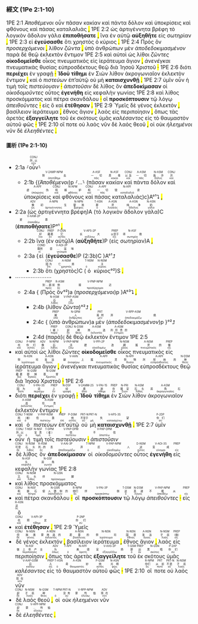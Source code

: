 ### 經文 (1Pe 2:1-10)

1PE 2:1 <span title="V-2AMP-NPM&#10;除去&#10;ἀποτίθημι"><em>Ἀποθέμενοι</em></span> <span title="CONJ&#10;所以&#10;οὖν">οὖν</span> <span title="A-ASF&#10;一切&#10;πᾶς">πᾶσαν</span> <span title="N-ASF&#10;恶毒&#10;κακία">κακίαν</span> <span title="CONJ&#10;以及&#10;καί">καὶ</span> <span title="A-ASM&#10;一切&#10;πᾶς">πάντα</span> <span title="N-ASM&#10;诡诈&#10;δόλος">δόλον</span> <span title="CONJ&#10;并&#10;καί">καὶ</span> <span title="A-APF&#10;虚伪&#10;ὑπόκρισις">ὑποκρίσεις</span> <span title="CONJ&#10;和&#10;καί">καὶ</span> <span title="N-APM&#10;嫉妒&#10;φθόνος">φθόνους</span> <span title="CONJ&#10;和&#10;καί">καὶ</span> <span title="A-APF&#10;一切&#10;πᾶς">πάσας</span> <span title="N-APF&#10;毁谤&#10;καταλαλιά">καταλαλιάς</span> <mark class="pm">,</mark> 1PE 2:2 <span title="ADV&#10;像&#10;ὡς">ὡς</span> <span title="A-NPN&#10;初生&#10;ἀρτιγέννητος">ἀρτιγέννητα</span> <span title="N-NPN&#10;婴孩&#10;βρέφος">βρέφη</span> <span title="T-ASN&#10;那&#10;ὁ">τὸ</span> <span title="A-ASN&#10;灵&#10;λογικός">λογικὸν</span> <span title="A-ASN&#10;纯净&#10;ἄδολος">ἄδολον</span> <span title="N-ASN&#10;奶&#10;γάλα">γάλα</span> <span title="V-AAM-2P&#10;爱慕&#10;ἐπιποθέω"><strong>ἐπιποθήσατε</strong></span> <mark class="pm">,</mark> <span title="CONJ&#10;好&#10;ἵνα">ἵνα</span> <span title="PREP&#10;藉着&#10;ἐν">ἐν</span> <span title="P-DSN&#10;它&#10;αὐτός">αὐτῷ</span> <span title="V-APS-2P&#10;长大&#10;αὐξάνω"><strong>αὐξηθῆτε</strong></span> <span title="PREP&#10;以至于&#10;εἰς">εἰς</span> <span title="N-ASF&#10;得救&#10;σωτηρία">σωτηρίαν</span> <mark class="pm">,</mark> 1PE 2:3 <span title="COND&#10;既然&#10;εἰ">εἰ</span> <span title="V-ADI-2P&#10;尝...滋味&#10;γεύομαι"><strong>ἐγεύσασθε</strong></span> <span title="CONJ&#10;因为&#10;ὅτι">ὅτι</span> <span title="A-NSM&#10;仁慈&#10;χρηστός">χρηστὸς</span> <span title="T-NSM&#10;&#10;ὁ">ὁ</span> <span title="N-NSM&#10;主&#10;κύριος">κύριος</span> <mark class="pm">.</mark> 1PE 2:4 <span title="PREP&#10;到...面前&#10;πρός">Πρὸς</span> <span title="R-ASM&#10;他&#10;ὅς">ὃν</span> <span title="V-PNP-NPM&#10;接近&#10;προσέρχομαι"><em>προσερχόμενοι</em></span> <mark class="pm">,</mark> <span title="N-ASM&#10;石&#10;λίθος">λίθον</span> <span title="V-PAP-ASM&#10;活&#10;ζάω"><em>ζῶντα</em></span> <mark class="pm">,</mark> <span title="PREP&#10;被&#10;ὑπό">ὑπὸ</span> <span title="N-GPM&#10;人&#10;ἄνθρωπος">ἀνθρώπων</span> <span title="PRT&#10;虽然&#10;μέν">μὲν</span> <span title="V-RPP-ASM&#10;弃绝&#10;ἀποδοκιμάζω"><em>ἀποδεδοκιμασμένον</em></span> <span title="PREP&#10;（被）&#10;παρά">παρὰ</span> <span title="CONJ&#10;却&#10;δέ">δὲ</span> <span title="N-DSM&#10;神&#10;θεός">θεῷ</span> <span title="A-ASM&#10;拣选&#10;ἐκλεκτός">ἐκλεκτὸν</span> <span title="A-ASM&#10;所珍贵的&#10;ἔντιμος">ἔντιμον</span> 1PE 2:5 <span title="CONJ&#10;也&#10;καί">καὶ</span> <span title="P-NPM&#10;你们&#10;αὐτός">αὐτοὶ</span> <span title="ADV&#10;像&#10;ὡς">ὡς</span> <span title="N-NPM&#10;石&#10;λίθος">λίθοι</span> <span title="V-PAP-NPM&#10;活&#10;ζάω"><em>ζῶντες</em></span> <span title="V-PPI-2P&#10;建造&#10;οἰκοδομέω"><strong>οἰκοδομεῖσθε</strong></span> <span title="N-NSM&#10;殿&#10;οἶκος">οἶκος</span> <span title="A-NSM&#10;属灵的&#10;πνευματικός">πνευματικὸς</span> <span title="PREP&#10;做&#10;εἰς">εἰς</span> <span title="N-ASN&#10;祭司&#10;ἱεράτευμα">ἱεράτευμα</span> <span title="A-ASN&#10;圣洁&#10;ἅγιος">ἅγιον</span> <mark class="pm">,</mark> <span title="V-AAN&#10;献上&#10;ἀναφέρω"><em>ἀνενέγκαι</em></span> <span title="A-APF&#10;属灵&#10;πνευματικός">πνευματικὰς</span> <span title="N-APF&#10;祭物&#10;θυσία">θυσίας</span> <span title="A-APF&#10;所悦纳的&#10;εὐπρόσδεκτος">εὐπροσδέκτους</span> <span title="N-DSM&#10;神&#10;θεός">θεῷ</span> <span title="PREP&#10;藉着&#10;διά">διὰ</span> <span title="N-GSM&#10;耶稣&#10;Ἰησοῦς">Ἰησοῦ</span> <span title="N-GSM&#10;基督&#10;Χριστός">Χριστοῦ</span> <mark class="pm">·</mark> 1PE 2:6 <span title="CONJ&#10;因为&#10;διότι">διότι</span> <span title="V-PAI-3S&#10;说&#10;περιέχω"><strong>περιέχει</strong></span> <span title="PREP&#10;上&#10;ἐν">ἐν</span> <span title="N-DSF&#10;经&#10;γραφή">γραφῇ</span> <mark class="pm">·</mark> <span title="V-2AMM-2S&#10;看&#10;ἰδού"><strong>Ἰδοὺ</strong></span> <span title="V-PAI-1S&#10;放&#10;τίθημι"><strong>τίθημι</strong></span> <span title="PREP&#10;在&#10;ἐν">ἐν</span> <span title="N-PRI&#10;锡安&#10;Σιών">Σιὼν</span> <span title="N-ASM&#10;石头&#10;λίθος">λίθον</span> <span title="A-ASM&#10;房角石&#10;ἀκρογωνιαῖος">ἀκρογωνιαῖον</span> <span title="A-ASM&#10;选&#10;ἐκλεκτός">ἐκλεκτὸν</span> <span title="A-ASM&#10;珍贵&#10;ἔντιμος">ἔντιμον</span> <mark class="pm">,</mark> <span title="CONJ&#10;而&#10;καί">καὶ</span> <span title="T-NSM&#10;（者）&#10;ὁ">ὁ</span> <span title="V-PAP-NSM&#10;信靠&#10;πιστεύω"><em>πιστεύων</em></span> <span title="PREP&#10;&#10;ἐπί">ἐπ’</span><span title="P-DSM&#10;他&#10;αὐτός">αὐτῷ</span> <span title="PRT-N&#10;不至于&#10;οὐ">οὐ</span> <span title="PRT-N&#10;&#10;μή">μὴ</span> <span title="V-APS-3S&#10;失望&#10;καταισχύνω"><strong>καταισχυνθῇ</strong></span> <mark class="pm">.</mark> 1PE 2:7 <span title="P-2DP&#10;你们&#10;σύ">ὑμῖν</span> <span title="CONJ&#10;所以&#10;οὖν">οὖν</span> <span title="T-NSF&#10;&#10;ὁ">ἡ</span> <span title="N-NSF&#10;宝贵&#10;τιμή">τιμὴ</span> <span title="T-DPM&#10;（者）&#10;ὁ">τοῖς</span> <span title="V-PAP-DPM&#10;信&#10;πιστεύω"><em>πιστεύουσιν</em></span> <mark class="pm">·</mark> <span title="V-PAP-DPM&#10;不信&#10;ἀπιστέω"><em>ἀπιστοῦσιν</em></span> <span title="CONJ&#10;可是&#10;δέ">δὲ</span> <span title="N-NSM&#10;石头&#10;λίθος">λίθος</span> <span title="R-ASM&#10;所...的&#10;ὅς">ὃν</span> <span title="V-AAI-3P&#10;丢弃&#10;ἀποδοκιμάζω"><strong>ἀπεδοκίμασαν</strong></span> <span title="T-NPM&#10;&#10;ὁ">οἱ</span> <span title="V-PAP-NPM&#10;匠人&#10;οἰκοδομέω"><em>οἰκοδομοῦντες</em></span> <span title="D-NSM&#10;这&#10;οὗτος">οὗτος</span> <span title="V-AOI-3S&#10;变成&#10;γίνομαι"><strong>ἐγενήθη</strong></span> <span title="PREP&#10;&#10;εἰς">εἰς</span> <span title="N-ASF&#10;头&#10;κεφαλή">κεφαλὴν</span> <span title="N-GSF&#10;房角&#10;γωνία">γωνίας</span> 1PE 2:8 <span title="CONJ&#10;又&#10;καί">καὶ</span> <span title="N-NSM&#10;石头&#10;λίθος">λίθος</span> <span title="N-GSN&#10;绊脚&#10;πρόσκομμα">προσκόμματος</span> <span title="CONJ&#10;和&#10;καί">καὶ</span> <span title="N-NSF&#10;磐石&#10;πέτρα">πέτρα</span> <span title="N-GSN&#10;使人跌倒的&#10;σκάνδαλον">σκανδάλου</span> <mark class="pm">·</mark> <span title="R-NPM&#10;他们&#10;ὅς">οἳ</span> <span title="V-PAI-3P&#10;绊倒&#10;προσκόπτω"><strong>προσκόπτουσιν</strong></span> <span title="T-DSM&#10;这&#10;ὁ">τῷ</span> <span title="N-DSM&#10;真道&#10;λόγος">λόγῳ</span> <span title="V-PAP-NPM&#10;不顺从&#10;ἀπειθέω"><em>ἀπειθοῦντες</em></span> <mark class="pm">·</mark> <span title="PREP&#10;&#10;εἰς">εἰς</span> <span title="R-ASN&#10;这&#10;ὅς">ὃ</span> <span title="CONJ&#10;也&#10;καί">καὶ</span> <span title="V-API-3P&#10;预定&#10;τίθημι"><strong>ἐτέθησαν</strong></span> <mark class="pm">.</mark> 1PE 2:9 <span title="P-2NP&#10;你们&#10;σύ">Ὑμεῖς</span> <span title="CONJ&#10;但&#10;δέ">δὲ</span> <span title="N-NSN&#10;族类&#10;γένος">γένος</span> <span title="A-NSN&#10;蒙拣选的&#10;ἐκλεκτός">ἐκλεκτόν</span> <mark class="pm">,</mark> <span title="A-NSN&#10;君尊的&#10;βασίλειος">βασίλειον</span> <span title="N-NSN&#10;祭司&#10;ἱεράτευμα">ἱεράτευμα</span> <mark class="pm">,</mark> <span title="N-NSN&#10;国度&#10;ἔθνος">ἔθνος</span> <span title="A-NSN&#10;圣洁&#10;ἅγιος">ἅγιον</span> <mark class="pm">,</mark> <span title="N-NSM&#10;子民&#10;λαός">λαὸς</span> <span title="PREP&#10;（做）&#10;εἰς">εἰς</span> <span title="N-ASF&#10;做上帝产业&#10;περιποίησις">περιποίησιν</span> <mark class="pm">,</mark> <span title="ADV&#10;为&#10;ὅπως">ὅπως</span> <span title="T-APF&#10;&#10;ὁ">τὰς</span> <span title="N-APF&#10;美德&#10;ἀρετή">ἀρετὰς</span> <span title="V-AAS-2P&#10;宣扬&#10;ἐξαγγέλλω"><strong>ἐξαγγείλητε</strong></span> <span title="T-GSM&#10;那&#10;ὁ">τοῦ</span> <span title="PREP&#10;出&#10;ἐκ">ἐκ</span> <span title="N-GSN&#10;黑暗&#10;σκότος">σκότους</span> <span title="P-2AP&#10;你们&#10;σύ">ὑμᾶς</span> <span title="V-AAP-GSM&#10;召&#10;καλέω"><em>καλέσαντος</em></span> <span title="PREP&#10;入&#10;εἰς">εἰς</span> <span title="T-ASN&#10;&#10;ὁ">τὸ</span> <span title="A-ASN&#10;奇妙&#10;θαυμαστός">θαυμαστὸν</span> <span title="P-GSM&#10;他&#10;αὐτός">αὐτοῦ</span> <span title="N-ASN&#10;光明&#10;φῶς">φῶς</span> <mark class="pm">·</mark> 1PE 2:10 <span title="R-NPM&#10;你们&#10;ὅς">οἵ</span> <span title="PRT&#10;从前&#10;ποτέ">ποτε</span> <span title="PRT-N&#10;不是&#10;οὐ">οὐ</span> <span title="N-NSM&#10;子民&#10;λαός">λαὸς</span> <span title="ADV&#10;现在&#10;νῦν">νῦν</span> <span title="CONJ&#10;却&#10;δέ">δὲ</span> <span title="N-NSM&#10;子民&#10;λαός">λαὸς</span> <span title="N-GSM&#10;神&#10;θεός">θεοῦ</span> <mark class="pm">,</mark> <span title="T-NPM&#10;&#10;ὁ">οἱ</span> <span title="PRT-N&#10;没有&#10;οὐ">οὐκ</span> <span title="V-RPP-NPM&#10;蒙怜恤&#10;ἐλεάω"><em>ἠλεημένοι</em></span> <span title="ADV&#10;现在&#10;νῦν">νῦν</span> <span title="CONJ&#10;却&#10;δέ">δὲ</span> <span title="V-APP-NPM&#10;蒙...怜恤&#10;ἐλεάω"><em>ἐλεηθέντες</em></span> <mark class="pm">.</mark> 

#### 圖析 (1Pe 2:1-10)

- 2:1a ⸉<RUBY><ruby><ruby>οὖν<rt>οὖν</rt></ruby><rt>所以</rt></ruby><rt>CONJ</rt></RUBY>⸊
	- 2:1b {(<RUBY><ruby><ruby><em>Ἀποθέμενοι</em><rt>ἀποτίθημι</rt></ruby><rt>除去</rt></ruby><rt>V-2AMP-NPM</rt></RUBY>)p ⸉...⸊ (<RUBY><ruby><ruby>πᾶσαν<rt>πᾶς</rt></ruby><rt>一切</rt></ruby><rt>A-ASF</rt></RUBY> <RUBY><ruby><ruby>κακίαν<rt>κακία</rt></ruby><rt>恶毒</rt></ruby><rt>N-ASF</rt></RUBY> <RUBY><ruby><ruby>καὶ<rt>καί</rt></ruby><rt>以及</rt></ruby><rt>CONJ</rt></RUBY> <RUBY><ruby><ruby>πάντα<rt>πᾶς</rt></ruby><rt>一切</rt></ruby><rt>A-ASM</rt></RUBY> <RUBY><ruby><ruby>δόλον<rt>δόλος</rt></ruby><rt>诡诈</rt></ruby><rt>N-ASM</rt></RUBY> <RUBY><ruby><ruby>καὶ<rt>καί</rt></ruby><rt>并</rt></ruby><rt>CONJ</rt></RUBY> <RUBY><ruby><ruby>ὑποκρίσεις<rt>ὑπόκρισις</rt></ruby><rt>虚伪</rt></ruby><rt>A-APF</rt></RUBY> <RUBY><ruby><ruby>καὶ<rt>καί</rt></ruby><rt>和</rt></ruby><rt>CONJ</rt></RUBY> <RUBY><ruby><ruby>φθόνους<rt>φθόνος</rt></ruby><rt>嫉妒</rt></ruby><rt>N-APM</rt></RUBY> <RUBY><ruby><ruby>καὶ<rt>καί</rt></ruby><rt>和</rt></ruby><rt>CONJ</rt></RUBY> <RUBY><ruby><ruby>πάσας<rt>πᾶς</rt></ruby><rt>一切</rt></ruby><rt>A-APF</rt></RUBY> <RUBY><ruby><ruby>καταλαλιάς<rt>καταλαλιά</rt></ruby><rt>毁谤</rt></ruby><rt>N-APF</rt></RUBY>)c}A°¹⮧ <mark class="pm">,</mark> 
- 2:2a (<RUBY><ruby><ruby>ὡς<rt>ὡς</rt></ruby><rt>像</rt></ruby><rt>ADV</rt></RUBY> <RUBY><ruby><ruby>ἀρτιγέννητα<rt>ἀρτιγέννητος</rt></ruby><rt>初生</rt></ruby><rt>A-NPN</rt></RUBY> <RUBY><ruby><ruby>βρέφη<rt>βρέφος</rt></ruby><rt>婴孩</rt></ruby><rt>N-NPN</rt></RUBY>)A (<RUBY><ruby><ruby>τὸ<rt>ὁ</rt></ruby><rt>那</rt></ruby><rt>T-ASN</rt></RUBY> <RUBY><ruby><ruby>λογικὸν<rt>λογικός</rt></ruby><rt>灵</rt></ruby><rt>A-ASN</rt></RUBY> <RUBY><ruby><ruby>ἄδολον<rt>ἄδολος</rt></ruby><rt>纯净</rt></ruby><rt>A-ASN</rt></RUBY> <RUBY><ruby><ruby>γάλα<rt>γάλα</rt></ruby><rt>奶</rt></ruby><rt>N-ASN</rt></RUBY>)C (<RUBY><ruby><ruby><strong>ἐπιποθήσατε</strong><rt>ἐπιποθέω</rt></ruby><rt>爱慕</rt></ruby><rt>V-AAM-2P</rt></RUBY>)P°¹ <mark class="pm">,</mark>
	- 2:2b <RUBY><ruby><ruby>ἵνα<rt>ἵνα</rt></ruby><rt>好</rt></ruby><rt>CONJ</rt></RUBY> (<RUBY><ruby><ruby>ἐν<rt>ἐν</rt></ruby><rt>藉着</rt></ruby><rt>PREP</rt></RUBY> <RUBY><ruby><ruby>αὐτῷ<rt>αὐτός</rt></ruby><rt>它</rt></ruby><rt>P-DSN</rt></RUBY>)A (<RUBY><ruby><ruby><strong>αὐξηθῆτε</strong><rt>αὐξάνω</rt></ruby><rt>长大</rt></ruby><rt>V-APS-2P</rt></RUBY>)P (<RUBY><ruby><ruby>εἰς<rt>εἰς</rt></ruby><rt>以至于</rt></ruby><rt>PREP</rt></RUBY> <RUBY><ruby><ruby>σωτηρίαν<rt>σωτηρία</rt></ruby><rt>得救</rt></ruby><rt>N-ASF</rt></RUBY>)A <mark class="pm">,</mark> 
	- 2:3a {<RUBY><ruby><ruby>εἰ<rt>εἰ</rt></ruby><rt>既然</rt></ruby><rt>COND</rt></RUBY> (<RUBY><ruby><ruby><strong>ἐγεύσασθε</strong><rt>γεύομαι</rt></ruby><rt>尝...滋味</rt></ruby><rt>V-ADI-2P</rt></RUBY>)P (2:3b)C }A°¹⮥
		- 2:3b <RUBY><ruby><ruby>ὅτι<rt>ὅτι</rt></ruby><rt>因为</rt></ruby><rt>CONJ</rt></RUBY> (<RUBY><ruby><ruby>χρηστὸς<rt>χρηστός</rt></ruby><rt>仁慈</rt></ruby><rt>A-NSM</rt></RUBY>)C (<RUBY><ruby><ruby>ὁ<rt>ὁ</rt></ruby><rt></rt></ruby><rt>T-NSM</rt></RUBY> <RUBY><ruby><ruby>κύριος<rt>κύριος</rt></ruby><rt>主</rt></ruby><rt>N-NSM</rt></RUBY>°²)S <mark class="pm">.</mark> 
- ⋯⋯⋯⋯⋯⋯⋯
	- 2:4a { (<RUBY><ruby><ruby>Πρὸς<rt>πρός</rt></ruby><rt>到...面前</rt></ruby><rt>PREP</rt></RUBY> <RUBY><ruby><ruby>ὃν<rt>ὅς</rt></ruby><rt>他</rt></ruby><rt>R-ASM</rt></RUBY>°²)a (<RUBY><ruby><ruby><em>προσερχόμενοι</em><rt>προσέρχομαι</rt></ruby><rt>接近</rt></ruby><rt>V-PNP-NPM</rt></RUBY>)p }A°³⮧ <mark class="pm">,</mark> 
		- 2:4b (<RUBY><ruby><ruby>λίθον<rt>λίθος</rt></ruby><rt>石</rt></ruby><rt>N-ASM</rt></RUBY> <RUBY><ruby><ruby><em>ζῶντα</em><rt>ζάω</rt></ruby><rt>活</rt></ruby><rt>V-PAP-ASM</rt></RUBY>)°²⮥ <mark class="pm">,</mark> 
		- 2:4c { (<RUBY><ruby><ruby>ὑπὸ<rt>ὑπό</rt></ruby><rt>被</rt></ruby><rt>PREP</rt></RUBY> <RUBY><ruby><ruby>ἀνθρώπων<rt>ἄνθρωπος</rt></ruby><rt>人</rt></ruby><rt>N-GPM</rt></RUBY>)a <RUBY><ruby><ruby>μὲν<rt>μέν</rt></ruby><rt>虽然</rt></ruby><rt>PRT</rt></RUBY> (<RUBY><ruby><ruby><em>ἀποδεδοκιμασμένον</em><rt>ἀποδοκιμάζω</rt></ruby><rt>弃绝</rt></ruby><rt>V-RPP-ASM</rt></RUBY>)p }°²⮥ 
		- 2:4d (<RUBY><ruby><ruby>παρὰ<rt>παρά</rt></ruby><rt>（被）</rt></ruby><rt>PREP</rt></RUBY>)⦇ <RUBY><ruby><ruby>δὲ<rt>δέ</rt></ruby><rt>却</rt></ruby><rt>CONJ</rt></RUBY> <RUBY><ruby><ruby>θεῷ<rt>θεός</rt></ruby><rt>神</rt></ruby><rt>N-DSM</rt></RUBY> <RUBY><ruby><ruby>ἐκλεκτὸν<rt>ἐκλεκτός</rt></ruby><rt>拣选</rt></ruby><rt>A-ASM</rt></RUBY> <RUBY><ruby><ruby>ἔντιμον<rt>ἔντιμος</rt></ruby><rt>所珍贵的</rt></ruby><rt>A-ASM</rt></RUBY> 1PE 2:5
- <RUBY><ruby><ruby>καὶ<rt>καί</rt></ruby><rt>也</rt></ruby><rt>CONJ</rt></RUBY> <RUBY><ruby><ruby>αὐτοὶ<rt>αὐτός</rt></ruby><rt>你们</rt></ruby><rt>P-NPM</rt></RUBY> <RUBY><ruby><ruby>ὡς<rt>ὡς</rt></ruby><rt>像</rt></ruby><rt>ADV</rt></RUBY> <RUBY><ruby><ruby>λίθοι<rt>λίθος</rt></ruby><rt>石</rt></ruby><rt>N-NPM</rt></RUBY> <RUBY><ruby><ruby><em>ζῶντες</em><rt>ζάω</rt></ruby><rt>活</rt></ruby><rt>V-PAP-NPM</rt></RUBY> <RUBY><ruby><ruby><strong>οἰκοδομεῖσθε</strong><rt>οἰκοδομέω</rt></ruby><rt>建造</rt></ruby><rt>V-PPI-2P</rt></RUBY> <RUBY><ruby><ruby>οἶκος<rt>οἶκος</rt></ruby><rt>殿</rt></ruby><rt>N-NSM</rt></RUBY> <RUBY><ruby><ruby>πνευματικὸς<rt>πνευματικός</rt></ruby><rt>属灵的</rt></ruby><rt>A-NSM</rt></RUBY> <RUBY><ruby><ruby>εἰς<rt>εἰς</rt></ruby><rt>做</rt></ruby><rt>PREP</rt></RUBY> <RUBY><ruby><ruby>ἱεράτευμα<rt>ἱεράτευμα</rt></ruby><rt>祭司</rt></ruby><rt>N-ASN</rt></RUBY> <RUBY><ruby><ruby>ἅγιον<rt>ἅγιος</rt></ruby><rt>圣洁</rt></ruby><rt>A-ASN</rt></RUBY> <mark class="pm">,</mark> <RUBY><ruby><ruby><em>ἀνενέγκαι</em><rt>ἀναφέρω</rt></ruby><rt>献上</rt></ruby><rt>V-AAN</rt></RUBY> <RUBY><ruby><ruby>πνευματικὰς<rt>πνευματικός</rt></ruby><rt>属灵</rt></ruby><rt>A-APF</rt></RUBY> <RUBY><ruby><ruby>θυσίας<rt>θυσία</rt></ruby><rt>祭物</rt></ruby><rt>N-APF</rt></RUBY> <RUBY><ruby><ruby>εὐπροσδέκτους<rt>εὐπρόσδεκτος</rt></ruby><rt>所悦纳的</rt></ruby><rt>A-APF</rt></RUBY> <RUBY><ruby><ruby>θεῷ<rt>θεός</rt></ruby><rt>神</rt></ruby><rt>N-DSM</rt></RUBY> <RUBY><ruby><ruby>διὰ<rt>διά</rt></ruby><rt>藉着</rt></ruby><rt>PREP</rt></RUBY> <RUBY><ruby><ruby>Ἰησοῦ<rt>Ἰησοῦς</rt></ruby><rt>耶稣</rt></ruby><rt>N-GSM</rt></RUBY> <RUBY><ruby><ruby>Χριστοῦ<rt>Χριστός</rt></ruby><rt>基督</rt></ruby><rt>N-GSM</rt></RUBY> <mark class="pm">·</mark> 1PE 2:6
- <RUBY><ruby><ruby>διότι<rt>διότι</rt></ruby><rt>因为</rt></ruby><rt>CONJ</rt></RUBY> <RUBY><ruby><ruby><strong>περιέχει</strong><rt>περιέχω</rt></ruby><rt>说</rt></ruby><rt>V-PAI-3S</rt></RUBY> <RUBY><ruby><ruby>ἐν<rt>ἐν</rt></ruby><rt>上</rt></ruby><rt>PREP</rt></RUBY> <RUBY><ruby><ruby>γραφῇ<rt>γραφή</rt></ruby><rt>经</rt></ruby><rt>N-DSF</rt></RUBY> <mark class="pm">·</mark> <RUBY><ruby><ruby><strong>Ἰδοὺ</strong><rt>ἰδού</rt></ruby><rt>看</rt></ruby><rt>V-2AMM-2S</rt></RUBY> <RUBY><ruby><ruby><strong>τίθημι</strong><rt>τίθημι</rt></ruby><rt>放</rt></ruby><rt>V-PAI-1S</rt></RUBY> <RUBY><ruby><ruby>ἐν<rt>ἐν</rt></ruby><rt>在</rt></ruby><rt>PREP</rt></RUBY> <RUBY><ruby><ruby>Σιὼν<rt>Σιών</rt></ruby><rt>锡安</rt></ruby><rt>N-PRI</rt></RUBY> <RUBY><ruby><ruby>λίθον<rt>λίθος</rt></ruby><rt>石头</rt></ruby><rt>N-ASM</rt></RUBY> <RUBY><ruby><ruby>ἀκρογωνιαῖον<rt>ἀκρογωνιαῖος</rt></ruby><rt>房角石</rt></ruby><rt>A-ASM</rt></RUBY> <RUBY><ruby><ruby>ἐκλεκτὸν<rt>ἐκλεκτός</rt></ruby><rt>选</rt></ruby><rt>A-ASM</rt></RUBY> <RUBY><ruby><ruby>ἔντιμον<rt>ἔντιμος</rt></ruby><rt>珍贵</rt></ruby><rt>A-ASM</rt></RUBY> <mark class="pm">,</mark>
- <RUBY><ruby><ruby>καὶ<rt>καί</rt></ruby><rt>而</rt></ruby><rt>CONJ</rt></RUBY> <RUBY><ruby><ruby>ὁ<rt>ὁ</rt></ruby><rt>（者）</rt></ruby><rt>T-NSM</rt></RUBY> <RUBY><ruby><ruby><em>πιστεύων</em><rt>πιστεύω</rt></ruby><rt>信靠</rt></ruby><rt>V-PAP-NSM</rt></RUBY> <RUBY><ruby><ruby>ἐπ’<rt>ἐπί</rt></ruby><rt></rt></ruby><rt>PREP</rt></RUBY><RUBY><ruby><ruby>αὐτῷ<rt>αὐτός</rt></ruby><rt>他</rt></ruby><rt>P-DSM</rt></RUBY> <RUBY><ruby><ruby>οὐ<rt>οὐ</rt></ruby><rt>不至于</rt></ruby><rt>PRT-N</rt></RUBY> <RUBY><ruby><ruby>μὴ<rt>μή</rt></ruby><rt></rt></ruby><rt>PRT-N</rt></RUBY> <RUBY><ruby><ruby><strong>καταισχυνθῇ</strong><rt>καταισχύνω</rt></ruby><rt>失望</rt></ruby><rt>V-APS-3S</rt></RUBY> <mark class="pm">.</mark> 1PE 2:7 <RUBY><ruby><ruby>ὑμῖν<rt>σύ</rt></ruby><rt>你们</rt></ruby><rt>P-2DP</rt></RUBY>
- <RUBY><ruby><ruby>οὖν<rt>οὖν</rt></ruby><rt>所以</rt></ruby><rt>CONJ</rt></RUBY> <RUBY><ruby><ruby>ἡ<rt>ὁ</rt></ruby><rt></rt></ruby><rt>T-NSF</rt></RUBY> <RUBY><ruby><ruby>τιμὴ<rt>τιμή</rt></ruby><rt>宝贵</rt></ruby><rt>N-NSF</rt></RUBY> <RUBY><ruby><ruby>τοῖς<rt>ὁ</rt></ruby><rt>（者）</rt></ruby><rt>T-DPM</rt></RUBY> <RUBY><ruby><ruby><em>πιστεύουσιν</em><rt>πιστεύω</rt></ruby><rt>信</rt></ruby><rt>V-PAP-DPM</rt></RUBY> <mark class="pm">·</mark> <RUBY><ruby><ruby><em>ἀπιστοῦσιν</em><rt>ἀπιστέω</rt></ruby><rt>不信</rt></ruby><rt>V-PAP-DPM</rt></RUBY>
- <RUBY><ruby><ruby>δὲ<rt>δέ</rt></ruby><rt>可是</rt></ruby><rt>CONJ</rt></RUBY> <RUBY><ruby><ruby>λίθος<rt>λίθος</rt></ruby><rt>石头</rt></ruby><rt>N-NSM</rt></RUBY> <RUBY><ruby><ruby>ὃν<rt>ὅς</rt></ruby><rt>所...的</rt></ruby><rt>R-ASM</rt></RUBY> <RUBY><ruby><ruby><strong>ἀπεδοκίμασαν</strong><rt>ἀποδοκιμάζω</rt></ruby><rt>丢弃</rt></ruby><rt>V-AAI-3P</rt></RUBY> <RUBY><ruby><ruby>οἱ<rt>ὁ</rt></ruby><rt></rt></ruby><rt>T-NPM</rt></RUBY> <RUBY><ruby><ruby><em>οἰκοδομοῦντες</em><rt>οἰκοδομέω</rt></ruby><rt>匠人</rt></ruby><rt>V-PAP-NPM</rt></RUBY> <RUBY><ruby><ruby>οὗτος<rt>οὗτος</rt></ruby><rt>这</rt></ruby><rt>D-NSM</rt></RUBY> <RUBY><ruby><ruby><strong>ἐγενήθη</strong><rt>γίνομαι</rt></ruby><rt>变成</rt></ruby><rt>V-AOI-3S</rt></RUBY> <RUBY><ruby><ruby>εἰς<rt>εἰς</rt></ruby><rt></rt></ruby><rt>PREP</rt></RUBY> <RUBY><ruby><ruby>κεφαλὴν<rt>κεφαλή</rt></ruby><rt>头</rt></ruby><rt>N-ASF</rt></RUBY> <RUBY><ruby><ruby>γωνίας<rt>γωνία</rt></ruby><rt>房角</rt></ruby><rt>N-GSF</rt></RUBY> 1PE 2:8
- <RUBY><ruby><ruby>καὶ<rt>καί</rt></ruby><rt>又</rt></ruby><rt>CONJ</rt></RUBY> <RUBY><ruby><ruby>λίθος<rt>λίθος</rt></ruby><rt>石头</rt></ruby><rt>N-NSM</rt></RUBY> <RUBY><ruby><ruby>προσκόμματος<rt>πρόσκομμα</rt></ruby><rt>绊脚</rt></ruby><rt>N-GSN</rt></RUBY>
- <RUBY><ruby><ruby>καὶ<rt>καί</rt></ruby><rt>和</rt></ruby><rt>CONJ</rt></RUBY> <RUBY><ruby><ruby>πέτρα<rt>πέτρα</rt></ruby><rt>磐石</rt></ruby><rt>N-NSF</rt></RUBY> <RUBY><ruby><ruby>σκανδάλου<rt>σκάνδαλον</rt></ruby><rt>使人跌倒的</rt></ruby><rt>N-GSN</rt></RUBY> <mark class="pm">·</mark> <RUBY><ruby><ruby>οἳ<rt>ὅς</rt></ruby><rt>他们</rt></ruby><rt>R-NPM</rt></RUBY> <RUBY><ruby><ruby><strong>προσκόπτουσιν</strong><rt>προσκόπτω</rt></ruby><rt>绊倒</rt></ruby><rt>V-PAI-3P</rt></RUBY> <RUBY><ruby><ruby>τῷ<rt>ὁ</rt></ruby><rt>这</rt></ruby><rt>T-DSM</rt></RUBY> <RUBY><ruby><ruby>λόγῳ<rt>λόγος</rt></ruby><rt>真道</rt></ruby><rt>N-DSM</rt></RUBY> <RUBY><ruby><ruby><em>ἀπειθοῦντες</em><rt>ἀπειθέω</rt></ruby><rt>不顺从</rt></ruby><rt>V-PAP-NPM</rt></RUBY> <mark class="pm">·</mark> <RUBY><ruby><ruby>εἰς<rt>εἰς</rt></ruby><rt></rt></ruby><rt>PREP</rt></RUBY> <RUBY><ruby><ruby>ὃ<rt>ὅς</rt></ruby><rt>这</rt></ruby><rt>R-ASN</rt></RUBY>
- <RUBY><ruby><ruby>καὶ<rt>καί</rt></ruby><rt>也</rt></ruby><rt>CONJ</rt></RUBY> <RUBY><ruby><ruby><strong>ἐτέθησαν</strong><rt>τίθημι</rt></ruby><rt>预定</rt></ruby><rt>V-API-3P</rt></RUBY> <mark class="pm">.</mark> 1PE 2:9 <RUBY><ruby><ruby>Ὑμεῖς<rt>σύ</rt></ruby><rt>你们</rt></ruby><rt>P-2NP</rt></RUBY>
- <RUBY><ruby><ruby>δὲ<rt>δέ</rt></ruby><rt>但</rt></ruby><rt>CONJ</rt></RUBY> <RUBY><ruby><ruby>γένος<rt>γένος</rt></ruby><rt>族类</rt></ruby><rt>N-NSN</rt></RUBY> <RUBY><ruby><ruby>ἐκλεκτόν<rt>ἐκλεκτός</rt></ruby><rt>蒙拣选的</rt></ruby><rt>A-NSN</rt></RUBY> <mark class="pm">,</mark> <RUBY><ruby><ruby>βασίλειον<rt>βασίλειος</rt></ruby><rt>君尊的</rt></ruby><rt>A-NSN</rt></RUBY> <RUBY><ruby><ruby>ἱεράτευμα<rt>ἱεράτευμα</rt></ruby><rt>祭司</rt></ruby><rt>N-NSN</rt></RUBY> <mark class="pm">,</mark> <RUBY><ruby><ruby>ἔθνος<rt>ἔθνος</rt></ruby><rt>国度</rt></ruby><rt>N-NSN</rt></RUBY> <RUBY><ruby><ruby>ἅγιον<rt>ἅγιος</rt></ruby><rt>圣洁</rt></ruby><rt>A-NSN</rt></RUBY> <mark class="pm">,</mark> <RUBY><ruby><ruby>λαὸς<rt>λαός</rt></ruby><rt>子民</rt></ruby><rt>N-NSM</rt></RUBY> <RUBY><ruby><ruby>εἰς<rt>εἰς</rt></ruby><rt>（做）</rt></ruby><rt>PREP</rt></RUBY> <RUBY><ruby><ruby>περιποίησιν<rt>περιποίησις</rt></ruby><rt>做上帝产业</rt></ruby><rt>N-ASF</rt></RUBY> <mark class="pm">,</mark> <RUBY><ruby><ruby>ὅπως<rt>ὅπως</rt></ruby><rt>为</rt></ruby><rt>ADV</rt></RUBY> <RUBY><ruby><ruby>τὰς<rt>ὁ</rt></ruby><rt></rt></ruby><rt>T-APF</rt></RUBY> <RUBY><ruby><ruby>ἀρετὰς<rt>ἀρετή</rt></ruby><rt>美德</rt></ruby><rt>N-APF</rt></RUBY> <RUBY><ruby><ruby><strong>ἐξαγγείλητε</strong><rt>ἐξαγγέλλω</rt></ruby><rt>宣扬</rt></ruby><rt>V-AAS-2P</rt></RUBY> <RUBY><ruby><ruby>τοῦ<rt>ὁ</rt></ruby><rt>那</rt></ruby><rt>T-GSM</rt></RUBY> <RUBY><ruby><ruby>ἐκ<rt>ἐκ</rt></ruby><rt>出</rt></ruby><rt>PREP</rt></RUBY> <RUBY><ruby><ruby>σκότους<rt>σκότος</rt></ruby><rt>黑暗</rt></ruby><rt>N-GSN</rt></RUBY> <RUBY><ruby><ruby>ὑμᾶς<rt>σύ</rt></ruby><rt>你们</rt></ruby><rt>P-2AP</rt></RUBY> <RUBY><ruby><ruby><em>καλέσαντος</em><rt>καλέω</rt></ruby><rt>召</rt></ruby><rt>V-AAP-GSM</rt></RUBY> <RUBY><ruby><ruby>εἰς<rt>εἰς</rt></ruby><rt>入</rt></ruby><rt>PREP</rt></RUBY> <RUBY><ruby><ruby>τὸ<rt>ὁ</rt></ruby><rt></rt></ruby><rt>T-ASN</rt></RUBY> <RUBY><ruby><ruby>θαυμαστὸν<rt>θαυμαστός</rt></ruby><rt>奇妙</rt></ruby><rt>A-ASN</rt></RUBY> <RUBY><ruby><ruby>αὐτοῦ<rt>αὐτός</rt></ruby><rt>他</rt></ruby><rt>P-GSM</rt></RUBY> <RUBY><ruby><ruby>φῶς<rt>φῶς</rt></ruby><rt>光明</rt></ruby><rt>N-ASN</rt></RUBY> <mark class="pm">·</mark> 1PE 2:10 <RUBY><ruby><ruby>οἵ<rt>ὅς</rt></ruby><rt>你们</rt></ruby><rt>R-NPM</rt></RUBY> <RUBY><ruby><ruby>ποτε<rt>ποτέ</rt></ruby><rt>从前</rt></ruby><rt>PRT</rt></RUBY> <RUBY><ruby><ruby>οὐ<rt>οὐ</rt></ruby><rt>不是</rt></ruby><rt>PRT-N</rt></RUBY> <RUBY><ruby><ruby>λαὸς<rt>λαός</rt></ruby><rt>子民</rt></ruby><rt>N-NSM</rt></RUBY> <RUBY><ruby><ruby>νῦν<rt>νῦν</rt></ruby><rt>现在</rt></ruby><rt>ADV</rt></RUBY>
- <RUBY><ruby><ruby>δὲ<rt>δέ</rt></ruby><rt>却</rt></ruby><rt>CONJ</rt></RUBY> <RUBY><ruby><ruby>λαὸς<rt>λαός</rt></ruby><rt>子民</rt></ruby><rt>N-NSM</rt></RUBY> <RUBY><ruby><ruby>θεοῦ<rt>θεός</rt></ruby><rt>神</rt></ruby><rt>N-GSM</rt></RUBY> <mark class="pm">,</mark> <RUBY><ruby><ruby>οἱ<rt>ὁ</rt></ruby><rt></rt></ruby><rt>T-NPM</rt></RUBY> <RUBY><ruby><ruby>οὐκ<rt>οὐ</rt></ruby><rt>没有</rt></ruby><rt>PRT-N</rt></RUBY> <RUBY><ruby><ruby><em>ἠλεημένοι</em><rt>ἐλεάω</rt></ruby><rt>蒙怜恤</rt></ruby><rt>V-RPP-NPM</rt></RUBY> <RUBY><ruby><ruby>νῦν<rt>νῦν</rt></ruby><rt>现在</rt></ruby><rt>ADV</rt></RUBY>
- <RUBY><ruby><ruby>δὲ<rt>δέ</rt></ruby><rt>却</rt></ruby><rt>CONJ</rt></RUBY> <RUBY><ruby><ruby><em>ἐλεηθέντες</em><rt>ἐλεάω</rt></ruby><rt>蒙...怜恤</rt></ruby><rt>V-APP-NPM</rt></RUBY> <mark class="pm">.</mark> 